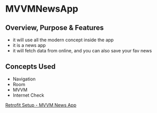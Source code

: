 # MVVMNewsApp

## Overview, Purpose & Features
- it will use all the modern concept inside the app
- it is a news app
- it will fetch data from online, and you can also save your fav news

## Concepts Used
- Navigation
- Room
- MVVM
- Internet Check

[Retrofit Setup - MVVM News App](https://youtu.be/dr-CFz1j_8k "Named link title")
